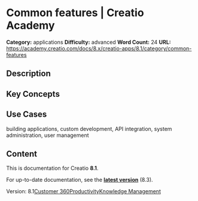 # Common features | Creatio Academy

**Category:** applications **Difficulty:** advanced **Word Count:** 24 **URL:**
https://academy.creatio.com/docs/8.x/creatio-apps/8.1/category/common-features

## Description

## Key Concepts

## Use Cases

building applications, custom development, API integration, system
administration, user management

## Content

This is documentation for Creatio **8.1**.

For up-to-date documentation, see the
**[latest version](/docs/8.x/creatio-apps/category/common-features)** (8.3).

Version:
8.1[Customer 360](/docs/8.x/creatio-apps/8.1/category/customer-360)[Productivity](/docs/8.x/creatio-apps/8.1/category/productivity)[Knowledge Management](/docs/8.x/creatio-apps/8.1/category/knowledge-management)
